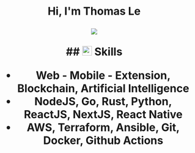 <h1 align="center"><b>Hi, I'm Thomas Le </b>
<p align="center">
  <a href="https://github.com/DenverCoder1/readme-typing-svg"><img src="https://readme-typing-svg.herokuapp.com?font=Time+New+Roman&color=cyan&size=25&center=true&vCenter=true&width=600&height=100&lines=Tan+Le+.+aka+Thomas..&hearts;++;Full-stack+Software+Engineer;Computer+Science+Student;Active+Learner/Researcher;"></a>
</p>
## <img src="https://media2.giphy.com/media/QssGEmpkyEOhBCb7e1/giphy.gif?cid=ecf05e47a0n3gi1bfqntqmob8g9aid1oyj2wr3ds3mg700bl&rid=giphy.gif" width ="25"><b> Skills</b>

-   Web - Mobile - Extension, Blockchain, Artificial Intelligence
-   NodeJS, Go, Rust, Python, ReactJS, NextJS, React Native
-   AWS, Terraform, Ansible, Git, Docker, Github Actions

<br>
